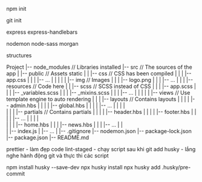 npm init


git init 



express
express-handlebars

nodemon
node-sass
morgan

structures


Project
|-- node_modules // Libraries installed
|-- src // The sources of the app
|   |-- public // Assets static
|   |   |-- css // CSS has been compiled
|   |   |   |-- app.css
|   |   |   |-- ...
|   |   |
|   |   |-- img // Images
|   |   |   |-- logo.png
|   |   |   |-- ...
|   |
|   |-- resources // Code here
|   |   |-- scss // SCSS instead of CSS
|   |   |   |-- app.scss
|   |   |   |-- _variables.scss
|   |   |   |-- _mixins.scss
|   |   |   |-- ...
|   |   |
|   |   |-- views // Use template engine to auto rendering
|   |   |   |-- layouts // Contains layouts
|   |   |   |   |-- admin.hbs
|   |   |   |   |-- global.hbs
|   |   |   |   |-- ...
|   |   |   |   
|   |   |   |-- partials // Contains partials
|   |   |   |   |-- header.hbs
|   |   |   |   |-- footer.hbs
|   |   |   |   |-- ...
|   |   |   |   
|   |   |   |-- home.hbs
|   |   |   |-- news.hbs
|   |   |   |-- ...
|   |   
|   |-- index.js
|   |-- ...
|
|-- .gitignore
|-- nodemon.json
|-- package-lock.json
|-- package.json
|-- README.md





prettier - làm đẹp code
lint-staged - chạy script sau khi git add
husky - lắng nghe hành động git và thực thi các script

npm install husky --save-dev
npx husky install
npx husky add .husky/pre-commit